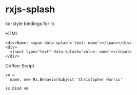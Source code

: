 rxjs-splash
===========

ko-style bindings for rx

HTML

    <div>Name: <span data-splash='text: name'></span></div>
    <div>
      <input type="text" data-splash='value: name'></input>
    </div>

Coffee-Script

    vm = 
      name: new Rx.BehaviorSubject 'Christopher Harris'

    sx.bind vm

